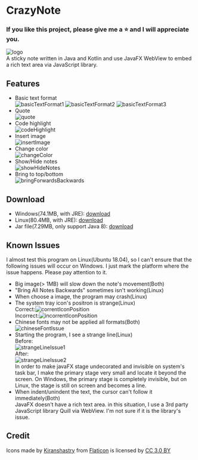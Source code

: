 # CrazyNote
### If you like this project, please give me a :star: and I will appreciate you.
![logo](demo/logo.png)   
A sticky note written in Java and Kotlin and use JavaFX WebView to embed a rich text area via JavaScript library.

## Features
- Basic text format   
    ![basicTextFormat1](demo/basicTextFormat1.png)
    ![basicTextFormat2](demo/basicTextFormat2.png)
    ![basicTextFormat3](demo/basicTextFormat3.png)
- Quote   
    ![quote](demo/quote.png)
- Code highlight   
    ![codeHighlight](demo/codeHighlight.png)
- Insert image   
    ![insertImage](demo/insertImage.png)
- Change color   
    ![changeColor](demo/changeColor.png)
- Show/Hide notes   
    ![showHideNotes](demo/showHideNotes.gif)
- Bring to top/bottom   
    ![bringForwardsBackwards](demo/bringForwardsBackwards.gif)

## Download
- Windows(74.1MB, with JRE): [download](https://github.com/gotchamana/CrazyNote/releases/download/v0.9/CrazyNote-windows64.zip)
- Linux(80.4MB, with JRE): [download](https://github.com/gotchamana/CrazyNote/releases/download/v0.9/CrazyNote-linux64.zip)
- Jar file(7.29MB, only support Java 8): [download](https://github.com/gotchamana/CrazyNote/releases/download/v0.9/CrazyNote-all.jar)

## Known Issues
I almost test this program on Linux(Ubuntu 18.04), so I can't ensure that the following issues will occur on Windows. I just mark the platform where the issue happens. Please pay attention to it.

- Big image(> 1MB) will slow down the note's movement(Both)
- "Bring All Notes Backwards" sometimes isn't working(Linux)
- When choose a image, the program may crash(Linux)
- The system tray icon's positron is strange(Linux)   
    Correct:![correntIconPosition](demo/correctIconPosition.png)   
    Incorrect:![incorrentIconPosition](demo/incorrectIconPosition.png)
- Chinese fonts may not be applied all formats(Both)   
    ![chineseFontIssue](demo/chineseFontIssue.png)
- Starting the program, I see a strange line(Linux)   
    Before:   
    ![strangeLineIssue1](demo/strangeLineIssue1.png)   
    After:   
    ![strangeLineIssue2](demo/strangeLineIssue2.png)   
    In order to make javaFX stage undecorated and invisible on system's task bar, I make the primary stage very small and locate it beyond the screen. On Windows, the primary stage is completely invisible, but on Linux, the stage is still on screen and becomes a line.
- When indent/unindent the text, the cursor can't follow it immediately(Both)   
    JavaFX doesn't have a rich text area. in this situation, I use a 3rd party JavaScript library Quill via WebView. I'm not sure if it is the library's issue.

## Credit
Icons made by [Kiranshastry](https://www.flaticon.com/authors/kiranshastry) from [Flaticon](https://www.flaticon.com/) is licensed by [CC 3.0 BY](http://creativecommons.org/licenses/by/3.0/)
